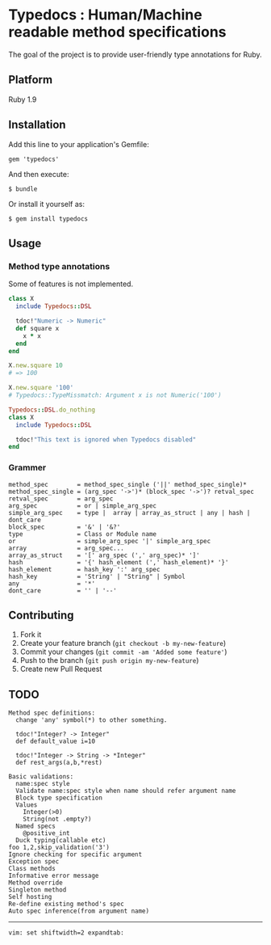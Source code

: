 # Typedocs : Human/Machine readable method specifications

The goal of the project is to provide user-friendly type annotations for Ruby.

## Platform

Ruby 1.9

## Installation

Add this line to your application's Gemfile:

    gem 'typedocs'

And then execute:

    $ bundle

Or install it yourself as:

    $ gem install typedocs

## Usage

### Method type annotations

Some of features is not implemented.

```ruby
class X
  include Typedocs::DSL

  tdoc!"Numeric -> Numeric"
  def square x
    x * x
  end
end

X.new.square 10
# => 100

X.new.square '100'
# Typedocs::TypeMissmatch: Argument x is not Numeric('100')

Typedocs::DSL.do_nothing
class X
  include Typedocs::DSL

  tdoc!"This text is ignored when Typedocs disabled"
end
```

### Grammer

    method_spec        = method_spec_single ('||' method_spec_single)*
    method_spec_single = (arg_spec '->')* (block_spec '->')? retval_spec
    retval_spec        = arg_spec
    arg_spec           = or | simple_arg_spec
    simple_arg_spec    = type |  array | array_as_struct | any | hash | dont_care
    block_spec         = '&' | '&?'
    type               = Class or Module name
    or                 = simple_arg_spec '|' simple_arg_spec
    array              = arg_spec...
    array_as_struct    = '[' arg_spec (',' arg_spec)* ']'
    hash               = '{' hash_element (',' hash_element)* '}'
    hash_element       = hash_key ':' arg_spec
    hash_key           = 'String' | "String" | Symbol
    any                = '*'
    dont_care          = '' | '--'

## Contributing

1. Fork it
2. Create your feature branch (`git checkout -b my-new-feature`)
3. Commit your changes (`git commit -am 'Added some feature'`)
4. Push to the branch (`git push origin my-new-feature`)
5. Create new Pull Request

## TODO

    Method spec definitions:
      change 'any' symbol(*) to other something.

      tdoc!"Integer? -> Integer"
      def default_value i=10

      tdoc!"Integer -> String -> *Integer"
      def rest_args(a,b,*rest)

    Basic validations:
      name:spec style
      Validate name:spec style when name should refer argument name
      Block type specification
      Values
        Integer(>0)
        String(not .empty?)
      Named specs
        @positive_int
      Duck typing(callable etc)
    foo 1,2,skip_validation('3')
    Ignore checking for specific argument
    Exception spec
    Class methods
    Informative error message
    Method override
    Singleton method
    Self hosting
    Re-define existing method's spec
    Auto spec inference(from argument name)


* * * * *


    vim: set shiftwidth=2 expandtab:
